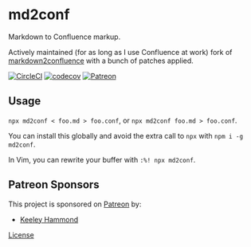 # md2conf

Markdown to Confluence markup.

Actively maintained (for as long as I use Confluence at work) fork of
[markdown2confluence](https://github.com/chunpu/markdown2confluence) with a
bunch of patches applied.

[![CircleCI](https://circleci.com/gh/zacanger/md2conf.svg?style=svg)](https://circleci.com/gh/zacanger/md2conf) [![codecov](https://codecov.io/gh/zacanger/md2conf/branch/master/graph/badge.svg)](https://codecov.io/gh/zacanger/md2conf) [![Patreon](https://img.shields.io/badge/patreon-donate-yellow.svg)](https://www.patreon.com/zacanger)

## Usage

`npx md2conf < foo.md > foo.conf`, or `npx md2conf foo.md > foo.conf`.

You can install this globally and avoid the extra call to `npx` with `npm i -g
md2conf`.

In Vim, you can rewrite your buffer with `:%! npx md2conf`.

## Patreon Sponsors
This project is sponsored on [Patreon](https://www.patreon.com/zacanger) by:

* [Keeley Hammond](https://github.com/VerteDinde)

[License](./LICENSE.md)
